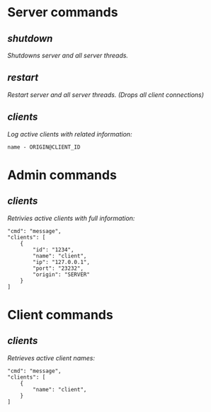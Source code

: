 # Server commands

## *shutdown*
*Shutdowns server and all server threads.*

## *restart*
*Restart server and all server threads. (Drops all client connections)*

## *clients*
*Log active clients with related information:*  

    name - ORIGIN@CLIENT_ID


# Admin commands
## *clients*
*Retrivies active clients with full information:*  

    "cmd": "message",
    "clients": [
        {  
            "id": "1234",
            "name": "client",
            "ip": "127.0.0.1",
            "port": "23232",
            "origin": "SERVER"
        }
    ]

# Client commands
## *clients*
*Retrieves active client names:*  

    "cmd": "message",
    "clients": [
        {  
            "name": "client",
        }
    ]